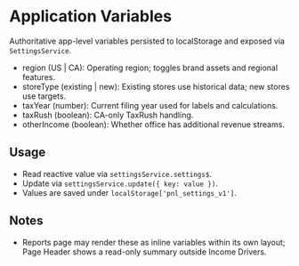 # Application Variables

Authoritative app-level variables persisted to localStorage and exposed via `SettingsService`.

- region (US | CA): Operating region; toggles brand assets and regional features.
- storeType (existing | new): Existing stores use historical data; new stores use targets.
- taxYear (number): Current filing year used for labels and calculations.
- taxRush (boolean): CA-only TaxRush handling.
- otherIncome (boolean): Whether office has additional revenue streams.

## Usage

- Read reactive value via `settingsService.settings$`.
- Update via `settingsService.update({ key: value })`.
- Values are saved under `localStorage['pnl_settings_v1']`.

## Notes

- Reports page may render these as inline variables within its own layout; Page Header shows a read-only summary outside Income Drivers.
